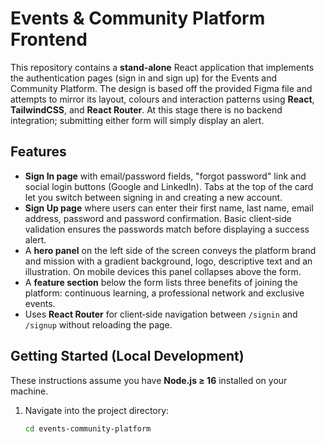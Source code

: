 # Events & Community Platform Frontend

This repository contains a **stand‑alone** React application that implements the
authentication pages (sign in and sign up) for the Events and Community
Platform. The design is based off the provided Figma file and attempts to
mirror its layout, colours and interaction patterns using **React**,
**TailwindCSS**, and **React Router**. At this stage there is no backend
integration; submitting either form will simply display an alert.

## Features

- **Sign In page** with email/password fields, "forgot password" link and social
  login buttons (Google and LinkedIn). Tabs at the top of the card let you
  switch between signing in and creating a new account.
- **Sign Up page** where users can enter their first name, last name, email
  address, password and password confirmation. Basic client‑side validation
  ensures the passwords match before displaying a success alert.
- A **hero panel** on the left side of the screen conveys the platform brand
  and mission with a gradient background, logo, descriptive text and an
  illustration. On mobile devices this panel collapses above the form.
- A **feature section** below the form lists three benefits of joining the
  platform: continuous learning, a professional network and exclusive events.
- Uses **React Router** for client‑side navigation between `/signin` and
  `/signup` without reloading the page.

## Getting Started (Local Development)

These instructions assume you have **Node.js ≥ 16** installed on your machine.

1. Navigate into the project directory:

   ```bash
   cd events-community-platform
